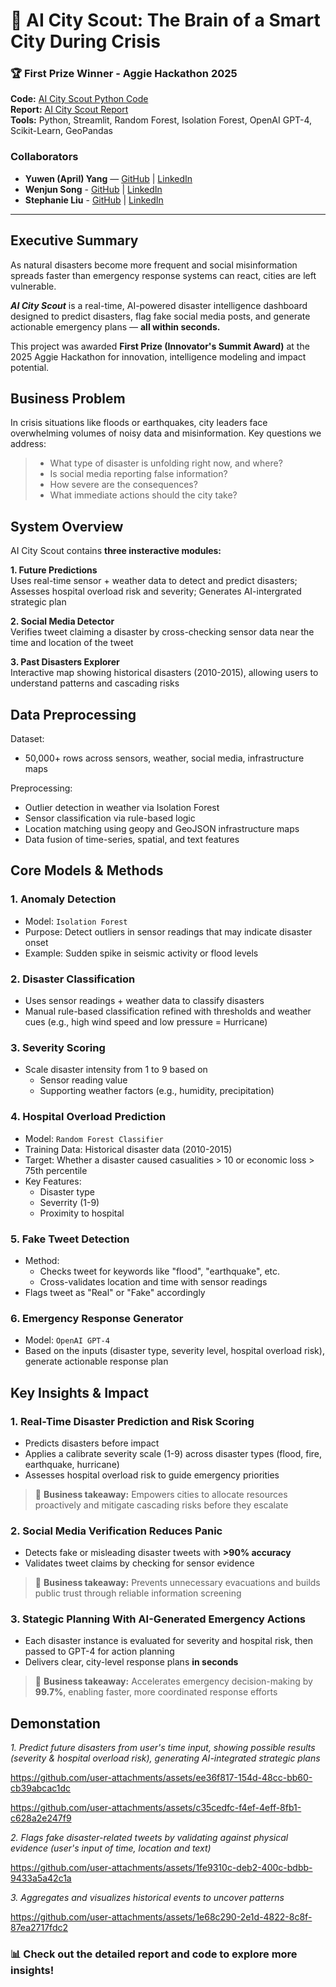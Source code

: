 # 🌆 AI City Scout: The Brain of a Smart City During Crisis
  
### 🏆 First Prize Winner - Aggie Hackathon 2025

**Code:** [AI City Scout Python Code](https://github.com/YuwenAprilYang/AI-City-Scout/blob/0cb622488b10c9dcc4dc48572691838828ebc2bd/app.py)  
**Report:** [AI City Scout Report](https://github.com/YuwenAprilYang/AI-City-Scout/blob/0cb622488b10c9dcc4dc48572691838828ebc2bd/AI%20City%20Scout%20Report.pdf)  
**Tools:** Python, Streamlit, Random Forest, Isolation Forest, OpenAI GPT-4, Scikit-Learn, GeoPandas  
### Collaborators
- **Yuwen (April) Yang** — [GitHub](https://github.com/YuwenAprilYang) | [LinkedIn](https://linkedin.com/in/april-yang-yuwen)
- **Wenjun Song** - [GitHub](https://github.com/Wenjun-Charon) | [LinkedIn](https://www.linkedin.com/in/wenjun-song/)
- **Stephanie Liu** - [GitHub](#) | [LinkedIn](https://www.linkedin.com/in/stephanie-liu24/)

----
## Executive Summary
As natural disasters become more frequent and social misinformation spreads faster than emergency response systems can react, cities are left vulnerable.  
  
**_AI City Scout_** is a real-time, AI-powered disaster intelligence dashboard designed to predict disasters, flag fake social media posts, and generate actionable emergency plans — **all within seconds.**  
  
This project was awarded **First Prize (Innovator's Summit Award)** at the 2025 Aggie Hackathon for innovation, intelligence modeling and impact potential.

## Business Problem
In crisis situations like floods or earthquakes, city leaders face overwhelming volumes of noisy data and misinformation. Key questions we address:  
> - What type of disaster is unfolding right now, and where?  
> - Is social media reporting false information?  
> - How severe are the consequences?  
> - What immediate actions should the city take?

## System Overview
AI City Scout contains **three insteractive modules:**  
  
**1. Future Predictions**  
Uses real-time sensor + weather data to detect and predict disasters; Assesses hospital overload risk and severity; Generates AI-intergrated strategic plan
  
**2. Social Media Detector**  
Verifies tweet claiming a disaster by cross-checking sensor data near the time and location of the tweet
  
**3. Past Disasters Explorer**  
Interactive map showing historical disasters (2010-2015), allowing users to understand patterns and cascading risks

## Data Preprocessing
Dataset: 
- 50,000+ rows across sensors, weather, social media, infrastructure maps  
  
Preprocessing:  
- Outlier detection in weather via Isolation Forest
- Sensor classification via rule-based logic
- Location matching using geopy and GeoJSON infrastructure maps
- Data fusion of time-series, spatial, and text features  
  
## Core Models & Methods
### 1. Anomaly Detection
- Model: `Isolation Forest`
- Purpose: Detect outliers in sensor readings that may indicate disaster onset
- Example: Sudden spike in seismic activity or flood levels

### 2. Disaster Classification
- Uses sensor readings + weather data to classify disasters
- Manual rule-based classification refined with thresholds and weather cues (e.g., high wind speed and low pressure = Hurricane)

### 3. Severity Scoring
- Scale disaster intensity from 1 to 9 based on
    - Sensor reading value
    - Supporting weather factors (e.g., humidity, precipitation)

### 4. Hospital Overload Prediction
- Model: `Random Forest Classifier`
- Training Data: Historical disaster data (2010-2015)
- Target: Whether a disaster caused casualities > 10 or economic loss > 75th percentile
- Key Features:
    - Disaster type
    - Severrity (1-9)
    - Proximity to hospital

### 5. Fake Tweet Detection
- Method:
  - Checks tweet for keywords like "flood", "earthquake", etc.
  - Cross-validates location and time with sensor readings
- Flags tweet as "Real" or "Fake" accordingly

### 6. Emergency Response Generator
- Model: `OpenAI GPT-4`
- Based on the inputs (disaster type, severity level, hospital overload risk), generate actionable response plan
  
## Key Insights & Impact
### 1. Real-Time Disaster Prediction and Risk Scoring
- Predicts disasters before impact
- Applies a calibrate severity scale (1-9)  across disaster types (flood, fire, earthquake, hurricane)
- Assesses hospital overload risk to guide emergency priorities
> 📌 **Business takeaway:** Empowers cities to allocate resources proactively and mitigate cascading risks before they escalate  

### 2. Social Media Verification Reduces Panic
- Detects fake or misleading disaster tweets with **>90% accuracy**
- Validates tweet claims by checking for sensor evidence
> 📌 **Business takeaway:** Prevents unnecessary evacuations and builds public trust through reliable information screening  

### 3. Stategic Planning With AI-Generated Emergency Actions
- Each disaster instance is evaluated for severity and hospital risk, then passed to GPT-4 for action planning
- Delivers clear, city-level response plans **in seconds**
> 📌 **Business takeaway:** Accelerates emergency decision-making by **99.7%**, enabling faster, more coordinated response efforts

## Demonstation
_1. Predict future disasters from user's time input, showing possible results (severity & hospital overload risk), generating AI-integrated strategic plans_  

https://github.com/user-attachments/assets/ee36f817-154d-48cc-bb60-cb39abcac1dc


https://github.com/user-attachments/assets/c35cedfc-f4ef-4eff-8fb1-c628a2e247f9
  
_2. Flags fake disaster-related tweets by validating against physical evidence (user's input of time, location and text)_  

https://github.com/user-attachments/assets/1fe9310c-deb2-400c-bdbb-9433a5a42c1a
  
_3. Aggregates and visualizes historical events to uncover patterns_  

https://github.com/user-attachments/assets/1e68c290-2e1d-4822-8c8f-87ea2717fdc2


### 📊 Check out the detailed report and code to explore more insights!
